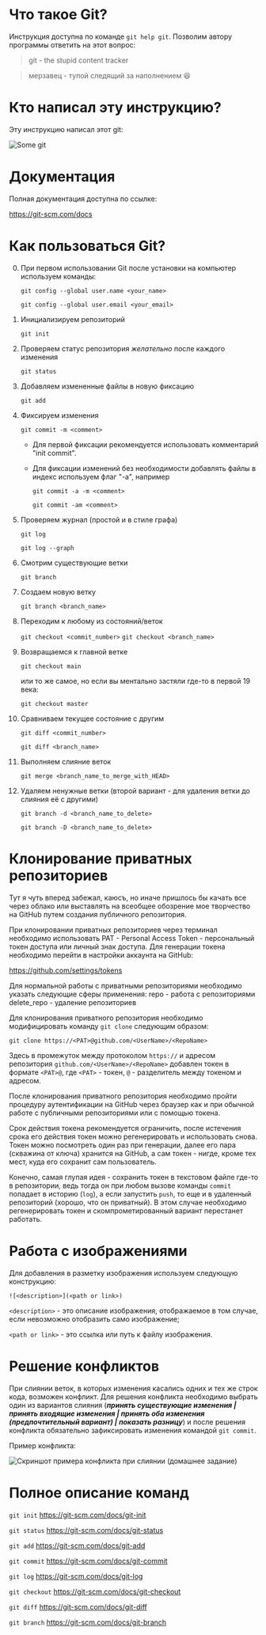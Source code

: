 # Что такое Git?
Инструкция доступна по команде `git help git`. Позволим автору программы ответить на этот вопрос:

>git - the stupid content tracker

>мерзавец - тупой следящий за наполнением 😆

# Кто написал эту инструкцию?

Эту инструкцию написал этот git:

![Some git](https://s76vlx.storage.yandex.net/rdisk/e16cc65bf021aa21f271befb253c37ece675c09a4d51368040417e7fd2035e8e/6501b541/MmrzcZdFqBsuAaoM02nEu40aFHfZ0HM_lAf7zYILhQHxiIFT0qKpWgtrCKdpk-bV6YBQeWAXmvoNQtPFH2A-Qg==?uid=0&filename=ProfilePhoto.jpg&disposition=inline&hash=&limit=0&content_type=image%2Fjpeg&owner_uid=0&fsize=703241&hid=f164b8e4c3a79ed4f380efcc4b63f79d&media_type=image&tknv=v2&etag=7d8a3eb5b87a753a717e76489650507f&rtoken=1Sg4MehunQxo&force_default=no&ycrid=na-01180b052967da50384b14e8f4459542-downloader19e&ts=6053d4ff71240&s=ac4096c9bb58ba36008cd3f50d43b30dcd92ff7755979c3c7e723b80142b421c&pb=U2FsdGVkX18Rj4DFUTrJsumDG55K3fZdhKz5syjJbvHLUWZJTr9O77YtUwrZDYoNe7Ixq1T5MXlzTYjGqa_c8zorhmzKoklnJhQvJQzYM5w)

# Документация

Полная документация доступна по ссылке:

https://git-scm.com/docs

# Как пользоваться Git?
0. При первом использовании Git после установки на компьютер
используем команды:

    `git config --global user.name <your_name>`

    `git config --global user.email <your_email>`

1. Инициализируем репозиторий

    `git init`

2. Проверяем статус репозитория *желательно* после каждого изменения

    `git status`

3. Добавляем измененные файлы в новую фиксацию

    `git add`

4. Фиксируем изменения

    `git commit -m <comment>`

    - Для первой фиксации рекомендуется использовать комментарий
"init commit".

    - Для фиксации изменений без необходимости добавлять файлы в индекс используем флаг   "-a", например

        `git commit -a -m <comment>`

        `git commit -am <comment>`
5. Проверяем журнал (простой и в стиле графа)

    `git log`

    `git log --graph`

6. Смотрим существующие ветки
    
    `git branch`

7. Создаем новую ветку
    
    `git branch <branch_name>`

8. Переходим к любому из состояний/веток

    `git checkout <commit_number>`
    `git checkout <branch_name>`

9. Возвращаемся к главной ветке

    `git checkout main`

    или то же самое, но если вы ментально застяли где-то в первой 19 века:

    `git checkout master`

10. Сравниваем текущее состояние с другим

    `git diff <commit_number>`

    `git diff <branch_name>`

11. Выполняем слияние веток

    `git merge <branch_name_to_merge_with_HEAD>`

12. Удаляем ненужные ветки (второй вариант - для удаления ветки до слияния её с другими)
    
    `git branch -d <branch_name_to_delete>`

    `git branch -D <branch_name_to_delete>`

# Клонирование приватных репозиториев

Тут я чуть вперед забежал, каюсъ, но иначе пришлось бы качать все через облако или выставлять на всеобщее обозрение мое творчество на GitHub путем создания публичного репозитория.

При клонировании приватных репозиториев через терминал необходимо использовать PAT - Personal Access Token - персональный токен доступа или личный знак доступа. Для генерации токена необходимо перейти в настройки аккаунта на GitHub:

https://github.com/settings/tokens

Для нормальной работы с приватными репозиториями необходимо указать следующие сферы применения:
repo - работа с репозиториями
delete_repo - удаление репозиториев

Для клонирования приватного репозитория необходимо модифицировать команду `git clone` следующим образом:

`git clone https://<PAT>@github.com/<UserName>/<RepoName>`

Здесь в промежуток между протоколом `https://` и адресом репозитория `github.com/<UserName>/<RepoName>` добавлен токен в формате `<PAT>@`, где `<PAT>` - токен, `@` - разделитель между токеном и адресом.

После клонирования приватного репозитория необходимо пройти процедуру аутентификации на GitHub через браузер как и при обычной работе с публичными репозиториями или с помощью токена.

Срок действия токена рекомендуется ограничить, после истечения срока его действия токен можно регенерировать и использовать снова. Токен можно посмотреть один раз при генерации, далее его пара (скважина от ключа) хранится на GitHub, а сам токен - нигде, кроме тех мест, куда его сохранит сам пользователь.

Конечно, самая глупая идея - сохранить токен в текстовом файле где-то в репозитории, ведь тогда он при любом вызове команды `commit` попадает в историю (`log`), а если запустить `push`, то еще и в удаленный репозиторий (хорошо, что он приватный). В этом случае необходимо регенерировать токен и скомпрометированный вариант перестанет работать.

# Работа с изображениями

Для добавления в разметку изображения используем следующую конструкцию:

`![<description>](<path or link>)`

`<description>` - это описание изображения, отображаемое в том случае, если невозможно отобразить само изображение;

`<path or link>` - это ссылка или путь к файлу изображения.

# Решение конфликтов

При слиянии веток, в которых изменения касались одних и тех же строк кода, возможен конфликт. Для решения конфликта необходимо выбрать один из вариантов слияния (___**принять существующие изменения | принять входящие изменения | принять оба изменения (предпочтительный вариант) | показать разницу**___) и после решения конфликта обязательно зафиксировать изменения командой `git commit`.

Пример конфликта:

![Скриншот примера конфликта при слиянии (домашнее задание)](https://s373vla.storage.yandex.net/rdisk/72ee7c288dd7e89044e9d33cbeb1ee6b74f035945cbd0875058b12d20372766b/6501b56f/MmrzcZdFqBsuAaoM02nEu2q_XlcrxkHI77HJcbg_qUkd5R4hmUUeas2ePgf_bDI8r9YI29UkB7jJ12qPiIqdCg==?uid=0&filename=MergeConflictSample.png&disposition=inline&hash=&limit=0&content_type=image%2Fpng&owner_uid=0&fsize=125419&hid=c51c344026b54501683c021f5059aaba&media_type=image&tknv=v2&etag=0a0e8557770759d1486bacb83bbe42d9&rtoken=c9F5kR9WZTVR&force_default=no&ycrid=na-55b1cad094abe2f1837a332bc51f9869-downloader19e&ts=6053d52b4f9c0&s=9ae34c7d062f933f6c25564bc61ce9eda8c163327764775859e66136bbf60f6e&pb=U2FsdGVkX19vHEj9IeTaTbbBfTapl3zd2nCdLZ0k-yTqcxHIZMxJW4kc3MuI6c9lEe0Oo6AMZzo3_IIG7wxhH3kI0Inc_FzrFpvRQGJpv3g)

# Полное описание команд

`git init`
https://git-scm.com/docs/git-init

`git status`
https://git-scm.com/docs/git-status

`git add`
https://git-scm.com/docs/git-add

`git commit`
https://git-scm.com/docs/git-commit

`git log`
https://git-scm.com/docs/git-log

`git checkout`
https://git-scm.com/docs/git-checkout

`git diff`
https://git-scm.com/docs/git-diff

`git branch`
https://git-scm.com/docs/git-branch